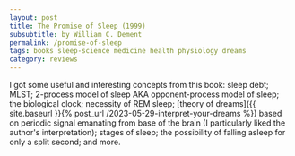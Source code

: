 ```yaml
---
layout: post
title: The Promise of Sleep (1999)
subsubtitle: by William C. Dement
permalink: /promise-of-sleep
tags: books sleep-science medicine health physiology dreams
category: reviews
---
```


I got some useful and interesting concepts from this book<!--more-->: sleep debt; MLST; 2-process model of sleep AKA opponent-process model of sleep; the biological clock; necessity of REM sleep; [theory of dreams]({{ site.baseurl }}{% post_url /2023-05-29-interpret-your-dreams %}) based on periodic signal emanating from base of the brain (I particularly liked the author's interpretation); stages of sleep; the possibility of falling asleep for only a split second; and more.